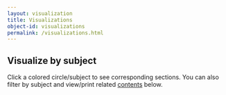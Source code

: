 ```yaml
---
layout: visualization
title: Visualizations
object-id: visualizations
permalink: /visualizations.html
---
```


## Visualize by subject

Click a colored circle/subject to see corresponding sections. You can also filter by subject and view/print related [contents](#transcript-contents) below.
